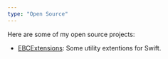 ```yaml
---
type: "Open Source"
---
```


Here are some of my open source projects:

* <a href="https://github.com/goto10/EBCExtensions" target="_blank">EBCExtensions</a>: Some utility extentions for Swift.

